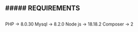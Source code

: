 ## ################################
## #####  REQUIREMENTS  ###########
## ################################

PHP         -> 8.0.30
Mysql       -> 8.2.0
Node js     -> 18.18.2
Composer    -> 2